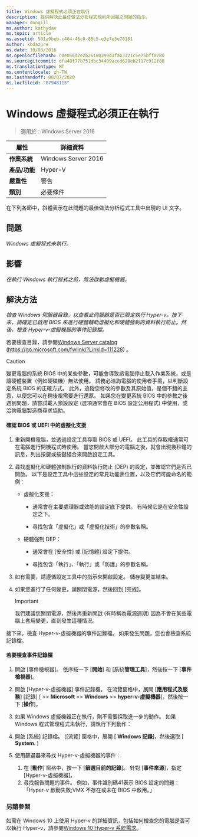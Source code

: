 ```yaml
---
title: Windows 虛擬程式必須正在執行
description: 提供解決此最佳做法分析程式規則所回報之問題的指示。
manager: dongill
ms.author: kathydav
ms.topic: article
ms.assetid: 501a9beb-c464-46c0-88c5-e3e7e3e70101
author: kbdazure
ms.date: 10/03/2016
ms.openlocfilehash: c0e056d2e2b26180399d3fab3321c5e75bff8780
ms.sourcegitcommit: dfa48f77b751dbc34409aced628eb2f17c912f08
ms.translationtype: MT
ms.contentlocale: zh-TW
ms.lasthandoff: 08/07/2020
ms.locfileid: "87948115"
---
```

# <a name="windows-hypervisor-must-be-running"></a>Windows 虛擬程式必須正在執行

>適用於：Windows Server 2016

|屬性|詳細資料|
|-|-|
|**作業系統**|Windows Server 2016|
|**產品/功能**|Hyper-V|
|**嚴重性**|警告|
|**類別**|必要條件|

在下列各節中，斜體表示在此問題的最佳做法分析程式工具中出現的 UI 文字。

## <a name="issue"></a>問題

*Windows 虛擬程式未執行。*

## <a name="impact"></a>影響

*在執行 Windows 執行程式之前，無法啟動虛擬機器。*

## <a name="resolution"></a>解決方法

*檢查 Windows 伺服器目錄，以查看此伺服器是否已限定執行 Hyper-v。接下來，請確定已啟用 BIOS 來進行硬體輔助虛擬化和硬體強制的資料執行防止。然後，檢查 Hyper-v-虛擬機器的事件記錄檔。*

若要檢查目錄，請參閱[Windows Server catalog](https://go.microsoft.com/fwlink/?LinkId=111228) (https://go.microsoft.com/fwlink/?LinkId=111228) 。

> [!CAUTION]
> 變更電腦的系統 BIOS 中的某些參數，可能會導致該電腦停止載入作業系統，或是讓硬體裝置（例如硬碟機）無法使用。 請務必洽詢電腦的使用者手冊，以判斷設定系統 BIOS 的正確方式。 此外，追蹤您修改的參數及其原始值，是個不錯的主意，以便您可以在稍後視需要進行還原。 如果您在變更系統 BIOS 中的參數之後遇到問題，請嘗試載入預設設定 (選項通常會在 BIOS 設定公用程式) 中使用，或洽詢電腦製造商尋求協助。

#### <a name="to-verify-virtualization-support-in-the-bios-or-uefi"></a>確認 BIOS 或 UEFI 中的虛擬化支援

1.  重新開機電腦，並透過設定工具存取 BIOS 或 UEFI。 此工具的存取權通常可在電腦進行開機程式時使用。 當您開啟大部分的電腦之後，就會出現幾秒鐘的訊息，列出按鍵或按鍵組合來開啟設定工具。

2.  尋找虛擬化和硬體強制執行的資料執行防止 (DEP) 的設定，並確認它們是否已開啟。 以下是設定工具中這些設定的常見功能表位置，以及它們可能命名的範例：

    -   虛擬化支援：

        -   通常會在主要處理器或效能的設定底下提供。 有時候它是在安全性設定之下。

        -   尋找包含「虛擬化」或「虛擬化技術」的參數名稱。

    -   硬體強制 DEP：

        -   通常會在 [安全性] 或 [記憶體] 設定下提供。

        -   尋找包含「執行」、「執行」或「防護」的參數名稱。

3.  如有需要，請遵循設定工具中的指示來開啟設定。 儲存變更並結束。

4.  如果您進行了任何變更，請關閉電源，然後回到 [完成]。

    > [!IMPORTANT]
    > 我們建議您關閉電源，然後再重新開啟 (有時稱為電源週期) 因為不會在某些電腦上套用變更，直到發生這種情況。

接下來，檢查 Hyper-v-虛擬機器的事件記錄檔。 如果發生問題，您也會檢查系統記錄檔。

#### <a name="to-check-the-event-logs"></a>若要檢查事件記錄檔

1.  開啟 [事件檢視器]。 依序按一下 [**開始**] 和 [系統**管理工具**]，然後按一下 [**事件檢視器**]。

2.  開啟 [Hyper-v-虛擬機器] 事件記錄檔。 在流覽窗格中，展開 [**應用程式及服務**] [記錄] [  >>  **Microsoft**  >>  **Windows**  >>  **hyper-v-虛擬機器**]，然後按一下 [**操作**]。

3.  如果 Windows 虛擬機器正在執行，則不需要採取進一步的動作。 如果 Windows 程式管理程式未執行，請執行下列動作：

4.  開啟 [系統] 記錄檔。  ([流覽] 窗格中，展開 [ **Windows 記錄**]，然後選取 [ **System**. ) 

5.  使用篩選器來尋找 Hyper-v-虛擬機器的事件：
    1. 在 [**動作**] 窗格中，按一下 [**篩選目前的記錄**]。 針對 [**事件來源**]，指定 [Hyper-v-虛擬機器]。
    2. 尋找報告問題的事件。 例如，事件識別碼41表示 BIOS 設定的問題：「Hyper-v 啟動失敗;VMX 不存在或未在 BIOS 中啟用。」

### <a name="see-also"></a>另請參閱
如需在 Windows 10 上使用 Hyper-v 的詳細資訊，包括如何檢查您的電腦是否可以執行 Hyper-v，請參閱[Windows 10 Hyper-v 系統需求](https://msdn.microsoft.com/virtualization/hyperv_on_windows/quick_start/walkthrough_compatibility)。


